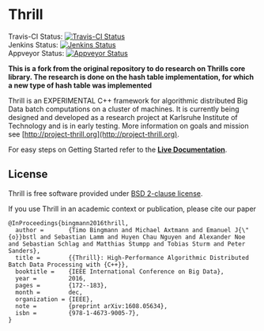 # Thrill

Travis-CI Status: [![Travis-CI Status](https://travis-ci.org/thrill/thrill.svg?branch=master)](https://travis-ci.org/thrill/thrill)  
Jenkins Status: [![Jenkins Status](http://i10login.iti.kit.edu:8080/buildStatus/icon?job=Thrill)](http://i10login.iti.kit.edu:8080/job/Thrill)  
Appveyor Status: [![Appveyor Status](https://ci.appveyor.com/api/projects/status/ux41q0dc5t2l7u1q/branch/master?svg=true)](https://ci.appveyor.com/project/bingmann/thrill/branch/master)

**This is a fork from the original repository to do research on Thrills core library. The research is done on the hash table
implementation, for which a new type of hash table was implemented**

Thrill is an EXPERIMENTAL C++ framework for algorithmic distributed Big Data batch computations on a cluster of machines.
It is currently being designed and developed as a research project at Karlsruhe Institute of Technology and is in early testing.
More information on goals and mission see [http://project-thrill.org](http://project-thrill.org).

For easy steps on Getting Started refer to the [**Live Documentation**](http://project-thrill.org/docs/master/).

## License

Thrill is free software provided under [BSD 2-clause license](https://github.com/thrill/thrill/blob/master/LICENSE).

If you use Thrill in an academic context or publication, please cite our paper
```
@InProceedings{bingmann2016thrill,
  author =       {Timo Bingmann and Michael Axtmann and Emanuel J{\"{o}}bstl and Sebastian Lamm and Huyen Chau Nguyen and Alexander Noe and Sebastian Schlag and Matthias Stumpp and Tobias Sturm and Peter Sanders},
  title =        {{Thrill}: High-Performance Algorithmic Distributed Batch Data Processing with {C++}},
  booktitle =    {IEEE International Conference on Big Data},
  year =         2016,
  pages =        {172--183},
  month =        dec,
  organization = {IEEE},
  note =         {preprint arXiv:1608.05634},
  isbn =         {978-1-4673-9005-7},
}
```

